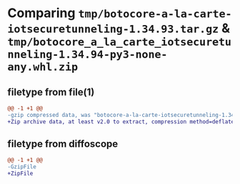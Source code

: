 # Comparing `tmp/botocore-a-la-carte-iotsecuretunneling-1.34.93.tar.gz` & `tmp/botocore_a_la_carte_iotsecuretunneling-1.34.94-py3-none-any.whl.zip`

## filetype from file(1)

```diff
@@ -1 +1 @@
-gzip compressed data, was "botocore-a-la-carte-iotsecuretunneling-1.34.93.tar", last modified: Sat Apr 27 01:00:51 2024, max compression
+Zip archive data, at least v2.0 to extract, compression method=deflate
```

## filetype from diffoscope

```diff
@@ -1 +1 @@
-GzipFile
+ZipFile
```

